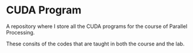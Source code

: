 # CUDA Program

A repository where I store all the CUDA programs for the course of Parallel Processing.

These consits of the codes that are taught in both the course and the lab.
